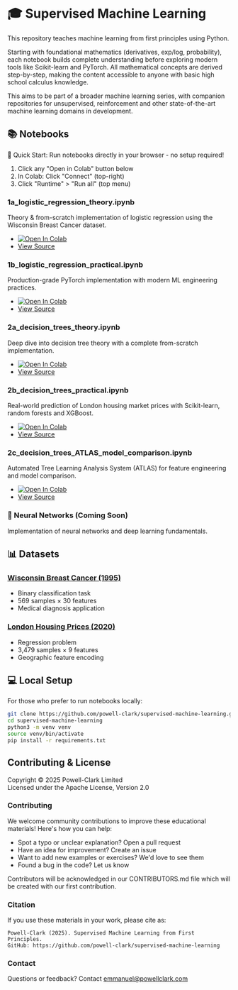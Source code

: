 # 🎓 Supervised Machine Learning

This repository teaches machine learning from first principles using Python. 

Starting with foundational mathematics (derivatives, exp/log, probability), each notebook builds complete understanding before exploring modern tools like Scikit-learn and PyTorch. All mathematical concepts are derived step-by-step, making the content accessible to anyone with basic high school calculus knowledge. 

This aims to be part of a broader machine learning series, with companion repositories for unsupervised, reinforcement and other state-of-the-art machine learning domains in development.

## 📚 Notebooks

🚀 Quick Start:  Run notebooks directly in your browser - no setup required!
1. Click any "Open in Colab" button below 
2. In Colab: Click "Connect" (top-right) 
3. Click "Runtime" > "Run all" (top menu)


### 1a_logistic_regression_theory.ipynb  
Theory & from-scratch implementation of logistic regression using the Wisconsin Breast Cancer dataset.
* <a href="https://colab.research.google.com/github/powell-clark/supervised-machine-learning/blob/main/notebooks/1a_logistic_regression_theory.ipynb" target="_blank" rel="noopener noreferrer"><img src="https://colab.research.google.com/assets/colab-badge.svg" alt="Open In Colab"/></a>
* <a href="notebooks/1a_logistic_regression_theory.ipynb" target="_blank" rel="noopener noreferrer">View Source</a>

### 1b_logistic_regression_practical.ipynb
Production-grade PyTorch implementation with modern ML engineering practices.
* <a href="https://colab.research.google.com/github/powell-clark/supervised-machine-learning/blob/main/notebooks/1b_logistic_regression_practical.ipynb" target="_blank" rel="noopener noreferrer"><img src="https://colab.research.google.com/assets/colab-badge.svg" alt="Open In Colab"/></a>
* <a href="notebooks/1b_logistic_regression_practical.ipynb" target="_blank" rel="noopener noreferrer">View Source</a>

### 2a_decision_trees_theory.ipynb
Deep dive into decision tree theory with a complete from-scratch implementation.
* <a href="https://colab.research.google.com/github/powell-clark/supervised-machine-learning/blob/main/notebooks/2a_decision_trees_theory.ipynb" target="_blank" rel="noopener noreferrer"><img src="https://colab.research.google.com/assets/colab-badge.svg" alt="Open In Colab"/></a>
* <a href="notebooks/2a_decision_trees_theory.ipynb" target="_blank" rel="noopener noreferrer">View Source</a>

### 2b_decision_trees_practical.ipynb
Real-world prediction of London housing market prices with Scikit-learn, random forests and XGBoost.
* <a href="https://colab.research.google.com/github/powell-clark/supervised-machine-learning/blob/main/notebooks/2b_decision_trees_practical.ipynb" target="_blank" rel="noopener noreferrer"><img src="https://colab.research.google.com/assets/colab-badge.svg" alt="Open In Colab"/></a>
* <a href="notebooks/2b_decision_trees_practical.ipynb" target="_blank" rel="noopener noreferrer">View Source</a>

### 2c_decision_trees_ATLAS_model_comparison.ipynb
Automated Tree Learning Analysis System (ATLAS) for feature engineering and model comparison.
* <a href="https://colab.research.google.com/github/powell-clark/supervised-machine-learning/blob/main/notebooks/2c_decision_trees_ATLAS_model_comparison.ipynb" target="_blank" rel="noopener noreferrer"><img src="https://colab.research.google.com/assets/colab-badge.svg" alt="Open In Colab"/></a>
* <a href="notebooks/2c_decision_trees_ATLAS_model_comparison.ipynb" target="_blank" rel="noopener noreferrer">View Source</a>

### 🧠 Neural Networks (Coming Soon)
Implementation of neural networks and deep learning fundamentals.

## 📊 Datasets

### [Wisconsin Breast Cancer (1995)](https://archive.ics.uci.edu/dataset/17/breast+cancer+wisconsin+diagnostic)
* Binary classification task
* 569 samples × 30 features
* Medical diagnosis application

### [London Housing Prices (2020)](https://www.kaggle.com/datasets/arnavkulkarni/housing-prices-in-london)
* Regression problem
* 3,479 samples × 9 features
* Geographic feature encoding

## 💻 Local Setup
For those who prefer to run notebooks locally:
```bash
git clone https://github.com/powell-clark/supervised-machine-learning.git
cd supervised-machine-learning
python3 -m venv venv
source venv/bin/activate
pip install -r requirements.txt
```

## Contributing & License

Copyright © 2025 Powell-Clark Limited  
Licensed under the Apache License, Version 2.0

### Contributing
We welcome community contributions to improve these educational materials! Here's how you can help:

- Spot a typo or unclear explanation? Open a pull request
- Have an idea for improvement? Create an issue
- Want to add new examples or exercises? We'd love to see them
- Found a bug in the code? Let us know

Contributors will be acknowledged in our CONTRIBUTORS.md file which will be created with our first contribution.

### Citation
If you use these materials in your work, please cite as:
```
Powell-Clark (2025). Supervised Machine Learning from First Principles.
GitHub: https://github.com/powell-clark/supervised-machine-learning
```

### Contact
Questions or feedback? Contact emmanuel@powellclark.com